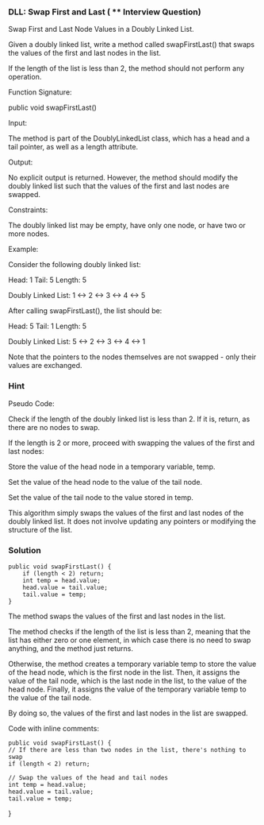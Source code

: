 ### DLL: Swap First and Last ( ** Interview Question)
Swap First and Last Node Values in a Doubly Linked List.

Given a doubly linked list, write a method called swapFirstLast() that swaps the values of the first and last nodes in the list.

If the length of the list is less than 2, the method should not perform any operation.


Function Signature:

public void swapFirstLast()


Input:

The method is part of the DoublyLinkedList class, which has a head and a tail pointer, as well as a length attribute.



Output:

No explicit output is returned. However, the method should modify the doubly linked list such that the values of the first and last nodes are swapped.



Constraints:

The doubly linked list may be empty, have only one node, or have two or more nodes.



Example:

Consider the following doubly linked list:

Head: 1
Tail: 5
Length: 5

Doubly Linked List:
1 <-> 2 <-> 3 <-> 4 <-> 5


After calling swapFirstLast(), the list should be:

Head: 5
Tail: 1
Length: 5

Doubly Linked List:
5 <-> 2 <-> 3 <-> 4 <-> 1


Note that the pointers to the nodes themselves are not swapped - only their values are exchanged.

### Hint

Pseudo Code:

Check if the length of the doubly linked list is less than 2. If it is, return, as there are no nodes to swap.

If the length is 2 or more, proceed with swapping the values of the first and last nodes:

Store the value of the head node in a temporary variable, temp.

Set the value of the head node to the value of the tail node.

Set the value of the tail node to the value stored in temp.



This algorithm simply swaps the values of the first and last nodes of the doubly linked list. It does not involve updating any pointers or modifying the structure of the list.


### Solution 

    public void swapFirstLast() {
        if (length < 2) return;
        int temp = head.value;
        head.value = tail.value;
        tail.value = temp;
    }




The method swaps the values of the first and last nodes in the list.

The method checks if the length of the list is less than 2, meaning that the list has either zero or one element, in which case there is no need to swap anything, and the method just returns.

Otherwise, the method creates a temporary variable temp to store the value of the head node, which is the first node in the list.  Then, it assigns the value of the tail node, which is the last node in the list, to the value of the head node.  Finally, it assigns the value of the temporary variable temp to the value of the tail node.

By doing so, the values of the first and last nodes in the list are swapped.





Code with inline comments:



    public void swapFirstLast() {
    // If there are less than two nodes in the list, there's nothing to swap
    if (length < 2) return;

    // Swap the values of the head and tail nodes
    int temp = head.value;
    head.value = tail.value;
    tail.value = temp;
}
